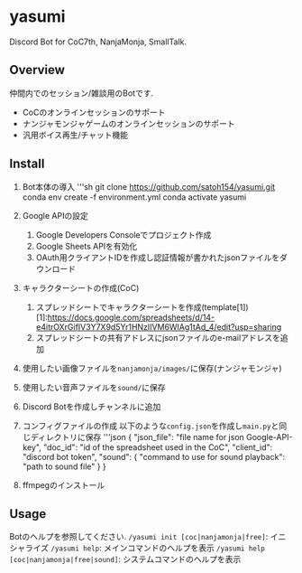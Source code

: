 # yasumi
Discord Bot for CoC7th, NanjaMonja, SmallTalk.

## Overview
仲間内でのセッション/雑談用のBotです.
- CoCのオンラインセッションのサポート
- ナンジャモンジャゲームのオンラインセッションのサポート
- 汎用ボイス再生/チャット機能

## Install

1. Bot本体の導入
'''sh
git clone https://github.com/satoh154/yasumi.git
conda env create -f environment.yml
conda activate yasumi

2. Google APIの設定
    1. Google Developers Consoleでプロジェクト作成
    2. Google Sheets APIを有効化
    3. OAuth用クライアントIDを作成し認証情報が書かれたjsonファイルをダウンロード

3. キャラクターシートの作成(CoC)
    1. スプレッドシートでキャラクターシートを作成(template[1])
    [1]:https://docs.google.com/spreadsheets/d/14-e4itrOXrGifIV3Y7X9d5Yr1HNzIIVM6WIAg1tAd_4/edit?usp=sharing
    2. スプレッドシートの共有アドレスにjsonファイルのe-mailアドレスを追加

4. 使用したい画像ファイルを`nanjamonja/images/`に保存(ナンジャモンジャ)

5. 使用したい音声ファイルを`sound/`に保存
    
5. Discord Botを作成しチャンネルに追加

6. コンフィグファイルの作成
以下のような`config.json`を作成し`main.py`と同じディレクトリに保存
'''json
{
    "json_file": "file name for json Google-API-key",
    "doc_id": "id of the spreadsheet used in the CoC",
    "client_id": "discord bot token",
    "sound": {
        "command to use for sound playback": "path to sound file"
    }
}

6. ffmpegのインストール

## Usage

Botのヘルプを参照してください.
`/yasumi init [coc|nanjamonja|free]`: イニシャライズ
`/yasumi help`: メインコマンドのヘルプを表示
`/yasumi help [coc|nanjamonja|free|sound]`: システムコマンドのヘルプを表示

